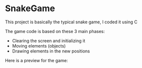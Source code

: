 # SnakeGame
This project is basically the typical snake game,
I coded it using C

The game code is based on these 3 main phases:
  + Clearing the screen and initializing it
  + Moving elements (objects)
  + Drawing elements in the new positions

Here is a preview for the game:
